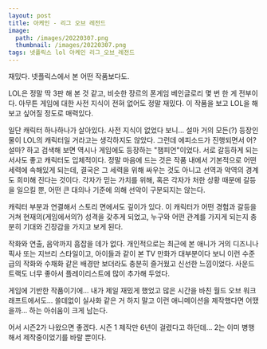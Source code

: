 ```yaml
---
layout: post
title: 아케인 - 리그 오브 레전드 
image:
  path: /images/20220307.png
  thumbnail: /images/20220307.png
tags: 넷플릭스 lol 아케인 리그_오브_레전드
---
```


재밌다. 넷플릭스에서 본 어떤 작품보다도.

 

LOL은 정말 딱 3판 해 본 것 같고, 비슷한 장르의 폰게임 베인글로리 몇 번 한 게 전부이다. 아무튼 게임에 대한 사전 지식이 전혀 없어도 정말 재밌다. 이 작품을 보고 LOL을 해보고 싶어질 정도로 매력있다.

 

일단 캐릭터 하나하나가 살아있다. 사전 지식이 없었다 보니... 설마 거의 모든(?) 등장인물이 LOL의 캐릭터일 거라고는 생각하지도 않았다. 그런데 에피소드가 진행되면서 어? 설마? 하고 검색해 보면 역시나 게임에도 등장하는 "챔피언"이었다. 서로 갈등하게 되는 서사도 좋고 캐릭터도 입체적이다. 정말 마음에 드는 것은 작품 내에서 기본적으로 어떤 세력에 속해있게 되는데, 결국은 그 세력을 위해 싸우는 것도 아니고 선역과 악역의 경계도 희미해 진다는 것이다. 각자가 믿는 가치를 위해, 혹은 각자가 처한 상황 때문에 갈등을 일으킬 뿐, 어떤 큰 대의나 기준에 의해 선악이 구분되지는 않는다.

 

캐릭터 부분과 연결해서 스토리 면에서도 깊이가 있다. 이 캐릭터가 어떤 경험과 갈등을 거쳐 현재의(게임에서의?) 성격을 갖추게 되었고, 누구와 어떤 관계를 가지게 되는지 충분히 기대와 긴장감을 가지고 보게 된다.

 

작화와 연출, 음악까지 흠잡을 데가 없다. 개인적으로는 최근에 본 애니가 거의 디즈니나 픽사 또는 지브리 스타일이고, 아이들과 같이 본 TV 만화가 대부분이다 보니 이런 수준급의 작화와 수채화 같은 배경만 보더라도 충분히 즐거웠고 신선한 느낌이었다. 사운드트랙도 너무 좋아서 플레이리스트에 많이 추가해 두었다.

 

게임에 기반한 작품이기에... 내가 제일 재밌게 했었고 많은 시간을 바친 월드 오브 워크래프트에서도... 쓸데없이 실사화 같은 거 하지 말고 이런 애니메이션을 제작했다면 어땠을까... 하는 아쉬움이 크게 남는다.

 

어서 시즌2가 나왔으면 좋겠다. 시즌 1 제작만 6년이 걸렸다고 하던데... 2는 이미 병행해서 제작중이었기를 바랄 뿐이다.
